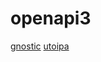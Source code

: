 # openapi3

[gnostic](https://github.com/google/gnostic)
[utoipa](https://github.com/juhaku/utoipa)
